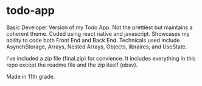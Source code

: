 # todo-app
Basic Developer Version of my Todo App. Not the prettiest but maintains a coherent theme. Coded using react native and javascript. Showcases my ability to code both Front End and Back End. Technicals used include AsynchStorage, Arrays, Nested Arrays, Objects, libraires, and UseState.

I've included a zip file (final.zip) for convience. It includes everything in this repo except the readme file and the zip itself (obsv).

Made in 11th grade.
